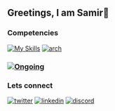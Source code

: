 <!--- ![Quote](https://github-readme-quotes-bay.vercel.app/quote?quoteCategory=fun) 
[![pytorch](https://skillicons.dev/icons?i=pytorch)](https://skillicons.dev)

 ![Profile Views](https://komarev.com/ghpvc/?username=paudelsamir&color=blue&style=for-the-badge) -->
## Greetings, I am Samir👋 
 <!--- ![GitHub Streak](https://github-readme-streak-stats-sigma-two.vercel.app?user=paudelsamir&exclude_days=Sun&theme=default&hide_border=true&background=FFFFFF&stroke=000000&ring=FF8C00&fire=FF4500&currStreakLabel=000000)
-->


### Competencies  
[![My Skills](https://skillicons.dev/icons?i=python)](https://skillicons.dev)   [![arch](https://skillicons.dev/icons?i=arch)](https://skillicons.dev)
  <!--  
## Tools Used
<p align="left">
<img src="https://cdn.jsdelivr.net/gh/devicons/devicon/icons/jupyter/jupyter-original-wordmark.svg" alt="Jupyter" height="48" style="margin-left: 5px;, "> 
  <img src="https://skillicons.dev/icons?i=vscode,linux,git,github,notion,blender,docker,aws,gcp,azure,premiere" alt="skills" />
</p>
 -->
### [![Ongoing ](https://img.shields.io/badge/Ongoing-365DaysOfData-blue?style=flat&logo=github&logoColor=white)](https://github.com/paudelsamir/365DaysOfData)
### Lets connect
[![twitter](https://skillicons.dev/icons?i=twitter)](https://twitter.com/samireey)
[![linkedin](https://skillicons.dev/icons?i=linkedin)](https://www.linkedin.com/in/paudelsamir/)
[![discord](https://skillicons.dev/icons?i=discord)](https://discord.com/users/1031771611075969034)
<br clear="left" />


 <!-- ## Libraries/ Frameworks
![NumPy](https://img.shields.io/badge/NumPy-013243?style=for-the-badge&logo=numpy&logoColor=white) ![Pandas](https://img.shields.io/badge/Pandas-150458?style=for-the-badge&logo=pandas&logoColor=white) ![Matplotlib](https://img.shields.io/badge/Matplotlib-11557c?style=for-the-badge&logo=python&logoColor=white) ![Plotly](https://img.shields.io/badge/Plotly-3F4F75?style=for-the-badge&logo=plotly&logoColor=white)  ![Scikit-learn](https://img.shields.io/badge/Scikit--learn-F7931E?style=for-the-badge&logo=scikit-learn&logoColor=white) 
<!-- ![Seaborn](https://img.shields.io/badge/Seaborn-3776AB?style=for-the-badge&logo=python&logoColor=white) ![PyTorch](https://img.shields.io/badge/PyTorch-EE4C2C?style=for-the-badge&logo=pytorch&logoColor=white) ![TensorFlow](https://img.shields.io/badge/TensorFlow-FF6F00?style=for-the-badge&logo=tensorflow&logoColor=white) -->


<!--- <p align="left" style="background-color: #0d1117; padding: 10px; border-radius: 10px; display: inline-block;">
  <a href="https://www.learn-c.org/" target="_blank" style="text-decoration: none;">
    <img src="https://img.icons8.com/color/48/000000/c-programming.png" alt="C" style="margin: 0 10px 10px 0;" />
  </a>
  <a href="https://isocpp.org/" target="_blank" style="text-decoration: none;">
    <img src="https://img.icons8.com/color/48/000000/c-plus-plus-logo.png" alt="C++" style="margin: 0 10px 10px 0;" />
  </a>
  <a href="https://www.python.org/" target="_blank" style="text-decoration: none;">
    <img src="https://img.icons8.com/color/48/000000/python.png" alt="Python" style="margin: 0 10px 10px 0;" />
  </a>
  <a href="https://developer.mozilla.org/en-US/docs/Web/HTML" target="_blank" style="text-decoration: none;">
    <img src="https://img.icons8.com/color/48/000000/html-5.png" alt="HTML" style="margin: 0 10px 10px 0;" />
  </a>
  <a href="https://developer.mozilla.org/en-US/docs/Web/CSS" target="_blank" style="text-decoration: none;">
    <img src="https://img.icons8.com/color/48/000000/css3.png" alt="CSS" style="margin: 0 10px 10px 0;" />
  </a>
  <a href="https://developer.mozilla.org/en-US/docs/Web/JavaScript" target="_blank" style="text-decoration: none;">
    <img src="https://img.icons8.com/color/48/000000/javascript.png" alt="JavaScript" style="margin: 0 10px 10px 0;" />
  </a>
  <a href="https://git-scm.com/" target="_blank" style="text-decoration: none;">
    <img src="https://img.icons8.com/color/48/000000/git.png" alt="Git" style="margin: 0 10px 10px 0;" />
  </a>
  <a href="https://github.com/" target="_blank" style="text-decoration: none;">
    <img src="https://img.icons8.com/ios-glyphs/48/000000/github.png" alt="GitHub" style="margin: 0 10px 10px 0;" />
  </a>
  <a href="https://code.visualstudio.com/" target="_blank" style="text-decoration: none;">
    <img src="https://img.icons8.com/color/48/000000/visual-studio-code-2019.png" alt="VS Code" style="margin: 0 10px 10px 0;" />
  </a>
  <a href="https://www.notion.so/" target="_blank" style="text-decoration: none;">
    <img src="https://img.icons8.com/ios-filled/48/000000/notion.png" alt="Notion" style="margin: 0 10px 10px 0;" />
  </a>
  <a href="https://www.mysql.com/" target="_blank" style="text-decoration: none;">
    <img src="https://img.icons8.com/color/48/000000/mysql-logo.png" alt="MySQL" style="margin: 0 10px 10px 0;" />
  </a>
  <a href="https://pandas.pydata.org/" target="_blank" style="text-decoration: none;">
    <img src="https://img.icons8.com/ios-filled/50/000000/panda.png" alt="Pandas" height="48" style="margin: 0 10px 10px 0;" />
  </a>
  <a href="https://pytorch.org/" target="_blank" style="text-decoration: none;">
    <img src="https://upload.wikimedia.org/wikipedia/commons/1/10/PyTorch_logo_icon.svg" alt="PyTorch" height="48" style="margin: 0 10px 10px 0;" />
  </a>
</p>
--->
<!--- 
## Reach Me through


<div align="left" style="background-color: #0d1117;padding: 10px; border-radius: 10px; ">
  <a href="https://linkedin.com/in/paudelsamir" target="_blank" style="text-decoration: none; style="margin: 0 10px 10px 0;"">
    <img src="https://raw.githubusercontent.com/devicons/devicon/master/icons/linkedin/linkedin-original.svg" alt="LinkedIn" height="40" width="40"/>
  </a> <br>
  <a href="mailto:samirpaudel2005@gmail.com" target="_blank" style="text-decoration: none; margin-right: 10px;">
    <img src="https://upload.wikimedia.org/wikipedia/commons/7/7e/Gmail_icon_%282020%29.svg" alt="Email" height="40" width="40"/>
  </a>
  <a href="https://instagram.com/samirpdl" target="_blank" style="text-decoration: none; margin-right: 10px;">
    <img src="https://raw.githubusercontent.com/rahuldkjain/github-profile-readme-generator/master/src/images/icons/Social/instagram.svg" alt="Instagram" height="40" width="40"/>
  </a>
  <a href="https://twitter.com/sam_pdl" target="_blank" style="text-decoration: none;">
    <img src="https://raw.githubusercontent.com/rahuldkjain/github-profile-readme-generator/master/src/images/icons/Social/twitter.svg" alt="Twitter" height="40" width="40"/>
  </a> 
</div>
--->


